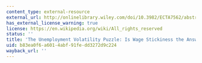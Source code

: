 ```yaml
---
content_type: external-resource
external_url: http://onlinelibrary.wiley.com/doi/10.3982/ECTA7562/abstract
has_external_license_warning: true
license: https://en.wikipedia.org/wiki/All_rights_reserved
status: ''
title: 'The Unemployment Volatility Puzzle: Is Wage Stickiness the Answer?'
uid: b83ea0f6-a601-4abf-91fe-dd3272d9c224
wayback_url: ''
---
```


